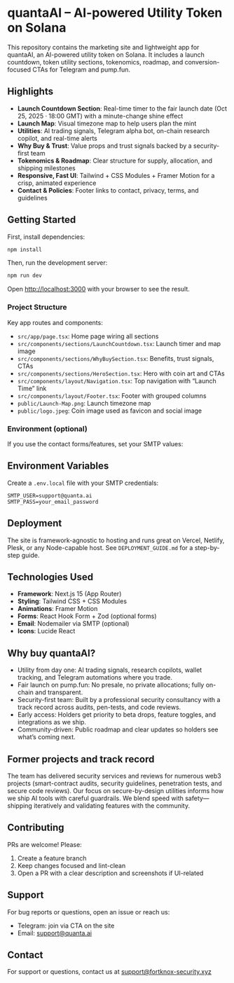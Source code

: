 # quantaAI – AI-powered Utility Token on Solana

This repository contains the marketing site and lightweight app for quantaAI, an AI-powered utility token on Solana. It includes a launch countdown, token utility sections, tokenomics, roadmap, and conversion-focused CTAs for Telegram and pump.fun.

## Highlights

- **Launch Countdown Section**: Real-time timer to the fair launch date (Oct 25, 2025 · 18:00 GMT) with a minute-change shine effect
- **Launch Map**: Visual timezone map to help users plan the mint
- **Utilities**: AI trading signals, Telegram alpha bot, on-chain research copilot, and real-time alerts
- **Why Buy & Trust**: Value props and trust signals backed by a security-first team
- **Tokenomics & Roadmap**: Clear structure for supply, allocation, and shipping milestones
- **Responsive, Fast UI**: Tailwind + CSS Modules + Framer Motion for a crisp, animated experience
- **Contact & Policies**: Footer links to contact, privacy, terms, and guidelines

## Getting Started

First, install dependencies:

```bash
npm install
```

Then, run the development server:

```bash
npm run dev
```

Open [http://localhost:3000](http://localhost:3000) with your browser to see the result.

### Project Structure

Key app routes and components:

- `src/app/page.tsx`: Home page wiring all sections
- `src/components/sections/LaunchCountdown.tsx`: Launch timer and map image
- `src/components/sections/WhyBuySection.tsx`: Benefits, trust signals, CTAs
- `src/components/sections/HeroSection.tsx`: Hero with coin art and CTAs
- `src/components/layout/Navigation.tsx`: Top navigation with “Launch Time” link
- `src/components/layout/Footer.tsx`: Footer with grouped columns
- `public/Launch-Map.png`: Launch timezone map
- `public/logo.jpeg`: Coin image used as favicon and social image

### Environment (optional)

If you use the contact forms/features, set your SMTP values:

## Environment Variables

Create a `.env.local` file with your SMTP credentials:

```env
SMTP_USER=support@quanta.ai
SMTP_PASS=your_email_password
```

## Deployment

The site is framework-agnostic to hosting and runs great on Vercel, Netlify, Plesk, or any Node-capable host. See `DEPLOYMENT_GUIDE.md` for a step-by-step guide.

## Technologies Used

- **Framework**: Next.js 15 (App Router)
- **Styling**: Tailwind CSS + CSS Modules
- **Animations**: Framer Motion
- **Forms**: React Hook Form + Zod (optional forms)
- **Email**: Nodemailer via SMTP (optional)
- **Icons**: Lucide React

## Why buy quantaAI?

- Utility from day one: AI trading signals, research copilots, wallet tracking, and Telegram automations where you trade.
- Fair launch on pump.fun: No presale, no private allocations; fully on-chain and transparent.
- Security-first team: Built by a professional security consultancy with a track record across audits, pen-tests, and code reviews.
- Early access: Holders get priority to beta drops, feature toggles, and integrations as we ship.
- Community-driven: Public roadmap and clear updates so holders see what’s coming next.

## Former projects and track record

The team has delivered security services and reviews for numerous web3 projects (smart-contract audits, security guidelines, penetration tests, and secure code reviews). Our focus on secure-by-design utilities informs how we ship AI tools with careful guardrails. We blend speed with safety—shipping iteratively and validating features with the community.

## Contributing

PRs are welcome! Please:

1. Create a feature branch
2. Keep changes focused and lint-clean
3. Open a PR with a clear description and screenshots if UI-related

## Support

For bug reports or questions, open an issue or reach us:

- Telegram: join via CTA on the site
- Email: support@quanta.ai

## Contact

For support or questions, contact us at support@fortknox-security.xyz
